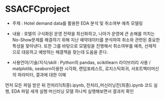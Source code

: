 # SSACFCproject
- 주제 : Hotel demand data를 활용한 EDA 분석 및 취소여부 예측 모델링

- 내용 : 호텔의 구식화된 운영 전략을 최신화하고, 나아가 운영에 큰 손해를 끼치는 No-Show문제를 해결하기 위해 지난 예약데이터를 분석하여 취소와 관련된 중요한 특성을 찾아낸다. 또한 그를 바탕으로 모델링을 진행해서 취소여부를 예측, 선제적으로 대응하고 예방하는 해결책을 찾는데 도움을 준다.

- 사용언어/기술/지식/skill : Python의 pandas, scikitlearn 라이브러리 사용 / matplotlib, seaborn이용한 시각화, 랜덤포레스트, 로지스틱회귀, 서포트벡터머신의 파라미터, 결과에 대한 이해

먼저 모든 파일 받은 뒤 전처리1(최종).ipynb, 전처리_머신러닝전(최종).ipynb 코드 실행,
EDA 파일 세개 실행
머신러닝 모델 하나씩 실행해보면서 결과치 확인
